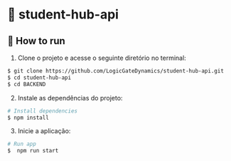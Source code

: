 # 🧠 student-hub-api


## 🚀 How to run


1. Clone o projeto e acesse o seguinte diretório no terminal:

```bash
$ git clone https://github.com/LogicGateDynamics/student-hub-api.git
$ cd student-hub-api
$ cd BACKEND
```

2. Instale as dependências do projeto:

```bash
# Install dependencies
$ npm install
```

3. Inicie a aplicação:

```bash
# Run app
$  npm run start
```

